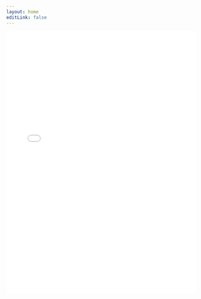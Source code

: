 ```yaml
---
layout: home
editLink: false
---
```


<div style="margin:0px;padding:0px;overflow:hidden;height:50em">
<iframe src="/swagger/swagger.html" frameborder="0" style="overflow:hidden;height:100%;width:100%" height="100%" width="100%"></iframe>
</div>